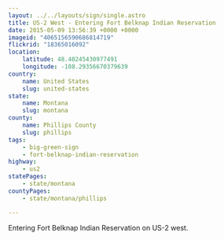 ```yaml
---
layout: ../../layouts/sign/single.astro
title: US-2 West - Entering Fort Belknap Indian Reservation
date: 2015-05-09 13:56:39 +0000 +0000
imageid: "4065156590686814719"
flickrid: "18365016092"
location:
    latitude: 48.40245430977491
    longitude: -108.29356670379639
country:
    name: United States
    slug: united-states
state:
    name: Montana
    slug: montana
county:
    name: Phillips County
    slug: phillips
tags:
    - big-green-sign
    - fort-belknap-indian-reservation
highway:
    - us2
statePages:
    - state/montana
countyPages:
    - state/montana/phillips

---
```

Entering Fort Belknap Indian Reservation on US-2 west.